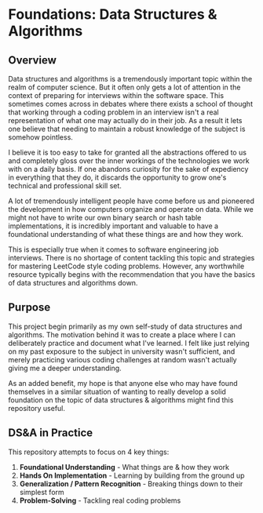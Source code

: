 # Foundations: Data Structures & Algorithms

## Overview
Data structures and algorithms is a tremendously important topic within the realm of computer science. But it often only
gets a lot of attention in the context of preparing for interviews within the software space. This sometimes comes across
in debates where there exists a school of thought that working through a coding problem in an interview isn't a real 
representation of what one may actually do in their job. As a result it lets one believe that needing to maintain a 
robust knowledge of the subject is somehow pointless.

I believe it is too easy to take for granted all the abstractions offered to us and completely gloss over the inner 
workings of the technologies we work with on a daily basis. If one abandons curiosity for the sake of expediency in 
everything that they do, it discards the opportunity to grow one's technical and professional skill set.

A lot of tremendously intelligent people have come before us and pioneered the development in how computers organize 
and operate on data. While we might not have to write our own binary search or hash table implementations, it is 
incredibly important and valuable to have a foundational understanding of what these things are and how they work.

This is especially true when it comes to software engineering job interviews. There is no shortage of content tackling 
this topic and strategies for mastering LeetCode style coding problems. However, any worthwhile resource typically 
begins with the recommendation that you have the basics of data structures and algorithms down.

## Purpose
This project begin primarily as my own self-study of data structures and algorithms. The motivation behind it was to
create a place where I can deliberately practice and document what I've learned. I felt like just relying on my past
exposure to the subject in university wasn't sufficient, and merely practicing various coding challenges at random
wasn't actually giving me a deeper understanding.

As an added benefit, my hope is that anyone else who may have found themselves in a similar situation of wanting to 
really develop a solid foundation on the topic of data structures & algorithms might find this repository useful.

## DS&A in Practice
This repository attempts to focus on 4 key things:
1. **Foundational Understanding** - What things are & how they work
2. **Hands On Implementation** - Learning by building from the ground up
3. **Generalization / Pattern Recognition** - Breaking things down to their simplest form
4. **Problem-Solving** - Tackling real coding problems


